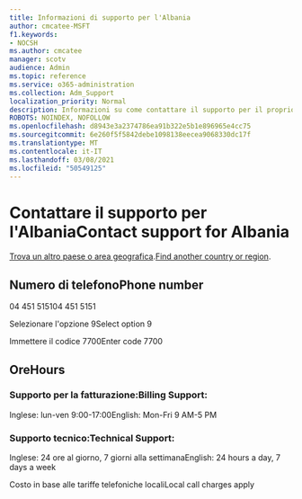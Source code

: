 ```yaml
---
title: Informazioni di supporto per l'Albania
author: cmcatee-MSFT
f1.keywords:
- NOCSH
ms.author: cmcatee
manager: scotv
audience: Admin
ms.topic: reference
ms.service: o365-administration
ms.collection: Adm_Support
localization_priority: Normal
description: Informazioni su come contattare il supporto per il proprio paese o area geografica.
ROBOTS: NOINDEX, NOFOLLOW
ms.openlocfilehash: d8943e3a2374786ea91b322e5b1e896965e4cc75
ms.sourcegitcommit: 6e260f5f5842debe1098138eecea9068330dc17f
ms.translationtype: MT
ms.contentlocale: it-IT
ms.lasthandoff: 03/08/2021
ms.locfileid: "50549125"
---
```

# <a name="contact-support-for-albania"></a><span data-ttu-id="2aa01-103">Contattare il supporto per l'Albania</span><span class="sxs-lookup"><span data-stu-id="2aa01-103">Contact support for Albania</span></span>

<span data-ttu-id="2aa01-104">[Trova un altro paese o area geografica](../contact-support-for-business-products.md).</span><span class="sxs-lookup"><span data-stu-id="2aa01-104">[Find another country or region](../contact-support-for-business-products.md).</span></span>

## <a name="phone-number"></a><span data-ttu-id="2aa01-105">Numero di telefono</span><span class="sxs-lookup"><span data-stu-id="2aa01-105">Phone number</span></span>
<span data-ttu-id="2aa01-106">04 451 5151</span><span class="sxs-lookup"><span data-stu-id="2aa01-106">04 451 5151</span></span>

<span data-ttu-id="2aa01-107">Selezionare l'opzione 9</span><span class="sxs-lookup"><span data-stu-id="2aa01-107">Select option 9</span></span>

<span data-ttu-id="2aa01-108">Immettere il codice 7700</span><span class="sxs-lookup"><span data-stu-id="2aa01-108">Enter code 7700</span></span>

## <a name="hours"></a><span data-ttu-id="2aa01-109">Ore</span><span class="sxs-lookup"><span data-stu-id="2aa01-109">Hours</span></span>
### <a name="billing-support"></a><span data-ttu-id="2aa01-110">Supporto per la fatturazione:</span><span class="sxs-lookup"><span data-stu-id="2aa01-110">Billing Support:</span></span>

<span data-ttu-id="2aa01-111">Inglese: lun-ven 9:00-17:00</span><span class="sxs-lookup"><span data-stu-id="2aa01-111">English: Mon-Fri 9 AM-5 PM</span></span>

### <a name="technical-support"></a><span data-ttu-id="2aa01-112">Supporto tecnico:</span><span class="sxs-lookup"><span data-stu-id="2aa01-112">Technical Support:</span></span>

<span data-ttu-id="2aa01-113">Inglese: 24 ore al giorno, 7 giorni alla settimana</span><span class="sxs-lookup"><span data-stu-id="2aa01-113">English: 24 hours a day, 7 days a week</span></span>

<span data-ttu-id="2aa01-114">Costo in base alle tariffe telefoniche locali</span><span class="sxs-lookup"><span data-stu-id="2aa01-114">Local call charges apply</span></span>
